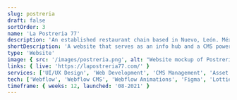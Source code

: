 ```yaml
---
slug: postreria
draft: false
sortOrder: 3
name: 'La Postreria 77'
description: 'An established restaurant chain based in Nuevo, León. México. Known for it’s unmatched quality cakes and desserts. The website features static pages that display different information in a unique way and a dynamic web menu conected to a CMS to manage different menu variants for branches and products.'
shortDescription: 'A website that serves as an info hub and a CMS powered QR menu.'
type: 'Website'
image: { src: '/images/postreria.png', alt: "Website mockup of Postreria's home page" }
links: { live: 'https://lapostreria77.com/' }
services: ['UI/UX Design', 'Web Development', 'CMS Management', 'Asset Creation', 'SEO']
tech: ['Webflow', 'Webflow CMS', 'Webflow Animations', 'Figma', 'Lottie', 'Photoshop']
timeframe: { weeks: 12, launched: '08-2021' }
---
```

